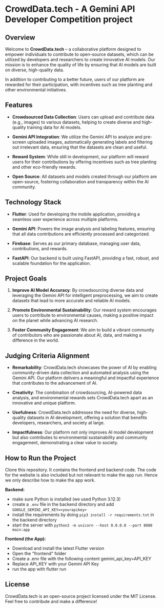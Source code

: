 # CrowdData.tech - A Gemini API Developer Competition project

## Overview

Welcome to **CrowdData.tech** – a collaborative platform designed to empower individuals to contribute to open-source datasets, which can be utilized by developers and researchers to create innovative AI models. Our mission is to enhance the quality of life by ensuring that AI models are built on diverse, high-quality data.

In addition to contributing to a better future, users of our platform are rewarded for their participation, with incentives such as tree planting and other environmental initiatives.

## Features

- **Crowdsourced Data Collection**: Users can upload and contribute data (e.g., images) to various datasets, helping to create diverse and high-quality training data for AI models.
  
- **Gemini API Integration**: We utilize the Gemini API to analyze and pre-screen uploaded images, automatically generating labels and filtering out irrelevant data, ensuring that the datasets are clean and useful.

- **Reward System**: While still in development, our platform will reward users for their contributions by offering incentives such as tree planting and other eco-friendly rewards.

- **Open Source**: All datasets and models created through our platform are open-source, fostering collaboration and transparency within the AI community.

## Technology Stack

- **Flutter**: Used for developing the mobile application, providing a seamless user experience across multiple platforms.
  
- **Gemini API**: Powers the image analysis and labeling features, ensuring that all data contributions are efficiently processed and categorized.
  
- **Firebase**: Serves as our primary database, managing user data, contributions, and rewards.
  
- **FastAPI**: Our backend is built using FastAPI, providing a fast, robust, and scalable foundation for the application.

## Project Goals

1. **Improve AI Model Accuracy**: By crowdsourcing diverse data and leveraging the Gemini API for intelligent preprocessing, we aim to create datasets that lead to more accurate and reliable AI models.

2. **Promote Environmental Sustainability**: Our reward system encourages users to contribute to environmental causes, making a positive impact on the planet while advancing AI research.

3. **Foster Community Engagement**: We aim to build a vibrant community of contributors who are passionate about AI, data, and making a difference in the world.

## Judging Criteria Alignment

- **Remarkability**: CrowdData.tech showcases the power of AI by enabling community-driven data collection and automated analysis using the Gemini API. Our platform delivers a meaningful and impactful experience that contributes to the advancement of AI.

- **Creativity**: The combination of crowdsourcing, AI-powered data analysis, and environmental rewards sets CrowdData.tech apart as an innovative and unique platform.

- **Usefulness**: CrowdData.tech addresses the need for diverse, high-quality datasets in AI development, offering a solution that benefits developers, researchers, and society at large.

- **Impactfulness**: Our platform not only improves AI model development but also contributes to environmental sustainability and community engagement, demonstrating a clear value to society.

## How to Run the Project

Clone this repository. It contains the frontend and backend code.
The code for the website is also included but not relevant to make the app run. Hence we only describe how to make the app work.

  **Backend:**
  - make sure Python is installed (we used Python 3.12.3)
  - create a `.env` file in the backend directory and add `GOOGLE_GEMINI_API_KEY=<yourapikey>`
  - install the requirements by doing `pip3 install -r requirements.txt` in the backend directory
  -  start the server with `python3 -m uvicorn --host 0.0.0.0 --port 8080 main:app`


  **Frontend (the App):**
  - Download and install the latest Flutter version
  - Open the "frontend" folder
  - Create a .env file with the following content
          gemini_api_key=API_KEY
  - Replace API_KEY with your Gemini API Key
  - run the app with flutter run

## License

CrowdData.tech is an open-source project licensed under the MIT License. Feel free to contribute and make a difference!


